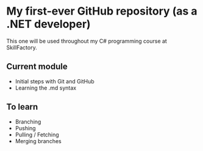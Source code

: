 # My first-ever GitHub repository (as a .NET developer)

This one will be used throughout my C# programming course at SkillFactory.

## Current module
- Initial steps with Git and GitHub
- Learning the .md syntax

## To learn
- Branching
- Pushing
- Pulling / Fetching
- Merging branches